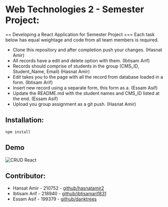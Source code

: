 # Web Technologies 2 - Semester Project:
== Developing a React Application for Semester Project
=== Each task below has equal weightage and code from all team members is required.
* Clone this repository and after completion push your changes. (Hasnat Amir)
* All records have a edit and delete option with them. (Ibtisam Arif)
* Records should comprise of students in the group (CMS_ID, Student_Name, Email) (Hasnat Amir)
* Edit takes you to the page with all the record from database loaded in a form. (Ibtisam Arif)
* Insert new record using a separate form, this form as a. (Essam Asif)
* Update the README.md with the student names and CMS_ID listed at the end. (Essam Asif)
* Upload you group assignment as a git push. (Hasnat Amir)

## Installation:
```
npm install
```
## Demo 

![CRUD React](https://github.com/[username]/[reponame]/blob/[branch]/image.jpg?raw=true)

## Contributor:
* Hansat Amir   -   210752  -   [github/hasnatamir2](https://github.com/hasnatamir2)
* Ibtisam Arif  -   218940  -   [github/ibtisamarif831](https://github.com/ibtisamarif831)
* Essam Asif    -   199379  -   [github/danktrees](https://github.com/danktrees)